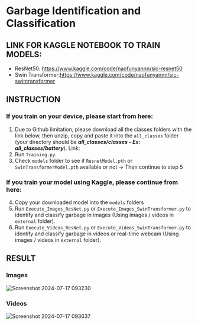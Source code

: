# Garbage Identification and Classification
## LINK FOR KAGGLE NOTEBOOK TO TRAIN MODELS:
- ResNet50: https://www.kaggle.com/code/naofunyannn/sic-resnet50
- Swin Transformer:https://www.kaggle.com/code/naofunyannn/sic-swintransformer
## INSTRUCTION
### If you train on your device, please start from here:
1. Due to Github limitation, please download all the classes folders with the link below, then unzip, copy and paste it into the `all_classes` folder (your directory should be ***all_classes/classes - Ex: all_classes/battery***). Link: 
2. Run `Training.py`.
3. Check `models` folder to see if `ResnetModel.pth` or `SwinTransformerModel.pth` available or not -> Then continue to step 5
### If you train your model using Kaggle, please continue from here:
4. Copy your downloaded model into the `models` folders
5. Run `Execute_Images_ResNet.py` or `Execute_Images_SwinTransformer.py` to identify and classify garbage in images (Using images / videos in `external` folder).
6. Run `Execute_Videos_ResNet.py` or `Execute_Videos_SwinTransformer.py` to identify and classify garbage in videos or real-time webcam (Using images / videos in `external` folder).
## RESULT
### Images
![Screenshot 2024-07-17 093230](https://github.com/user-attachments/assets/e702785d-3a18-4050-9b86-00753e3a0e30)
### Videos
![Screenshot 2024-07-17 093637](https://github.com/user-attachments/assets/91760098-6e9b-46a7-996e-5a6bd5093265)


